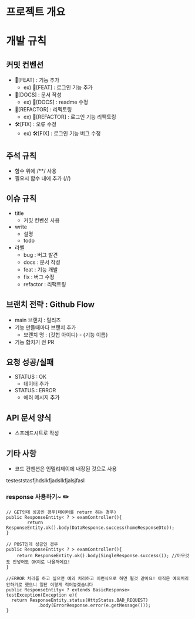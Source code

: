 # 프로젝트 개요

# 개발 규칙
## 커밋 컨벤션
- 🎉[FEAT] : 기능 추가
  - ex) 🎉[FEAT] : 로그인 기능 추가
- 📗[DOCS] : 문서 작성
  - ex) 📗[DOCS] : readme 수정
- 🎁[REFACTOR] : 리펙토링
  - ex) 🎁[REFACTOR] : 로그인 기능 리팩토링
- 🛠[FIX] : 오류 수정
  - ex) 🛠[FIX] : 로그인 기능 버그 수정

## 주석 규칙
- 함수 위에 /**/ 사용
- 필요시 함수 내에 추가 (//)

## 이슈 규칙
- title
  - 커밋 컨벤션 사용
- write
  - 설명
  - todo
- 라벨
  - bug : 버그 발견
  - docs : 문서 작성
  - feat : 기능 개발
  - fix : 버그 수정
  - refactor : 리팩토링

## 브랜치 전략 : Github Flow
- main 브랜치 : 릴리즈
- 기능 만들때마다 브랜치 추가
  - 브랜치 명 : {깃헙 아이디} - {기능 이름}
- 기능 합치기 전 PR

## 요청 성공/실패
- STATUS : OK
  - 데이터 추가
- STATUS : ERROR
  - 에러 메시지 추가

## API 문서 양식
- 스프레드시트로 작성

## 기타 사항
- 코드 컨벤션은 인텔리제이에 내장된 것으로 사용

testeststasfjhdslkfjadslkfjalsjfasl

### response 사용하기~ ✏️

```
// GET인데 성공인 경우(데이터를 return 하는 경우)
public ResponseEntity< ? > examController(){
        return ResponseEntity.ok().body(DataResponse.success(homeResponseDto));
}
```

```
// POST인데 성공인 경우
public ResponseEntity< ? > examController(){
    return ResponseEntity.ok().body(SingleResponse.success()); //아무것도 안넣어도 OK이로 나올꺼에요!
}
```

```
//ERROR 처리를 하고 싶으면 예외 처리하고 이런식으로 하면 될것 같아요! 아직은 예외처리 안하기로 했으니 일단 이렇게 적어놓겠습니다
public ResponseEntity< ? extends BasicResponse> testException(Exception e){
  return ResponseEntity.status(HttpStatus.BAD_REQUEST)
            .body(ErrorResponse.error(e.getMessage()));
}
```
